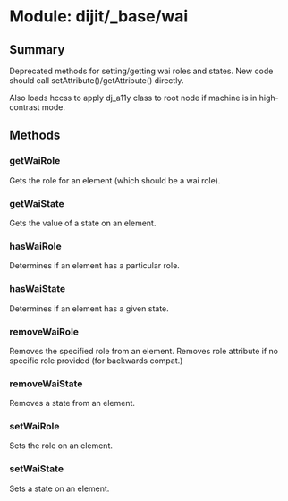 # Module: dijit/_base/wai

## Summary

Deprecated methods for setting/getting wai roles and states.
New code should call setAttribute()/getAttribute() directly.

Also loads hccss to apply dj_a11y class to root node if machine is in high-contrast mode.
## Methods

### getWaiRole
Gets the role for an element (which should be a wai role).

### getWaiState
Gets the value of a state on an element.

### hasWaiRole
Determines if an element has a particular role.

### hasWaiState
Determines if an element has a given state.

### removeWaiRole
Removes the specified role from an element.
Removes role attribute if no specific role provided (for backwards compat.)

### removeWaiState
Removes a state from an element.

### setWaiRole
Sets the role on an element.

### setWaiState
Sets a state on an element.

